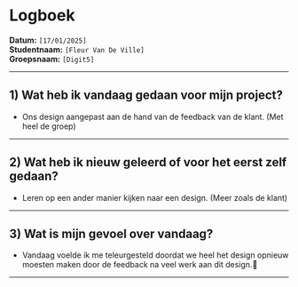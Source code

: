 # Logboek

**Datum:** `[17/01/2025]`  
**Studentnaam:** `[Fleur Van De Ville]`  
**Groepsnaam:** `[Digit5]`

---

## 1) Wat heb ik vandaag gedaan voor mijn project?

-  Ons design aangepast aan de hand van de feedback van de klant. (Met heel de groep)


---
## 2) Wat heb ik nieuw geleerd of voor het eerst zelf gedaan?
 
- Leren op een ander manier kijken naar een design. (Meer zoals de klant)

---

## 3) Wat is mijn gevoel over vandaag?

- Vandaag voelde ik me teleurgesteld doordat we heel het design opnieuw moesten maken door de feedback na veel werk aan dit design.🙁

---